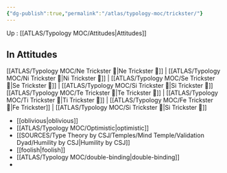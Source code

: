 ```yaml
---
{"dg-publish":true,"permalink":"/atlas/typology-moc/trickster/"}
---
```


Up : [[ATLAS/Typology MOC/Attitudes\|Attitudes]]

## In Attitudes
[[ATLAS/Typology MOC/Ne Trickster 🤡\|Ne Trickster 🤡]] | [[ATLAS/Typology MOC/Ni Trickster 🤡\|Ni Trickster 🤡]] | [[ATLAS/Typology MOC/Se Trickster 🤡\|Se Trickster 🤡]] | [[ATLAS/Typology MOC/Si Trickster 🤡\|Si Trickster 🤡]]
[[ATLAS/Typology MOC/Te Trickster 🤡\|Te Trickster 🤡]] | [[ATLAS/Typology MOC/Ti Trickster 🤡\|Ti Trickster 🤡]] | [[ATLAS/Typology MOC/Fe Trickster 🤡\|Fe Trickster]] | [[ATLAS/Typology MOC/Si Trickster 🤡\|Si Trickster 🤡]]



- [[oblivious\|oblivious]]
- [[ATLAS/Typology MOC/Optimistic\|optimistic]]
- [[SOURCES/Type Theory by CSJ/Temples/Mind Temple/Validation Dyad/Humility by CSJ\|Humility by CSJ]]
- [[foolish\|foolish]]
- [[ATLAS/Typology MOC/double-binding\|double-binding]]
- 